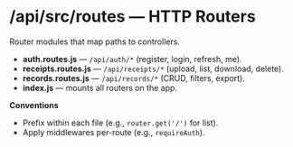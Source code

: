 # /api/src/routes — HTTP Routers

Router modules that map paths to controllers.

- **auth.routes.js** — `/api/auth/*` (register, login, refresh, me).
- **receipts.routes.js** — `/api/receipts/*` (upload, list, download, delete).
- **records.routes.js** — `/api/records/*` (CRUD, filters, export).
- **index.js** — mounts all routers on the app.

**Conventions**
- Prefix within each file (e.g., `router.get('/')` for list).
- Apply middlewares per-route (e.g., `requireAuth`).
